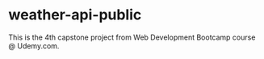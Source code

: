 # weather-api-public
This is the 4th capstone project from Web Development Bootcamp course @ Udemy.com.
